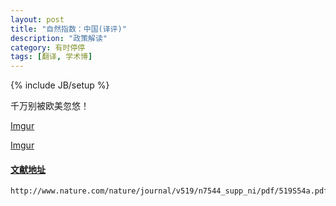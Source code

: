 ```yaml
---
layout: post
title: "自然指数：中国(译评)"
description: "政策解读"
category: 有时停停
tags: [翻译, 学术博]
---
```

{% include JB/setup %}


千万别被欧美忽悠！


[Imgur](http://i.imgur.com/MZglds4.jpg)



[Imgur](http://i.imgur.com/sTaJM6c.jpg)




#### <i class="icon-folder-open"></i>[文献地址](http://www.nature.com/nature/journal/v519/n7544_supp_ni/pdf/519S54a.pdf)

```
http://www.nature.com/nature/journal/v519/n7544_supp_ni/pdf/519S54a.pdf
```